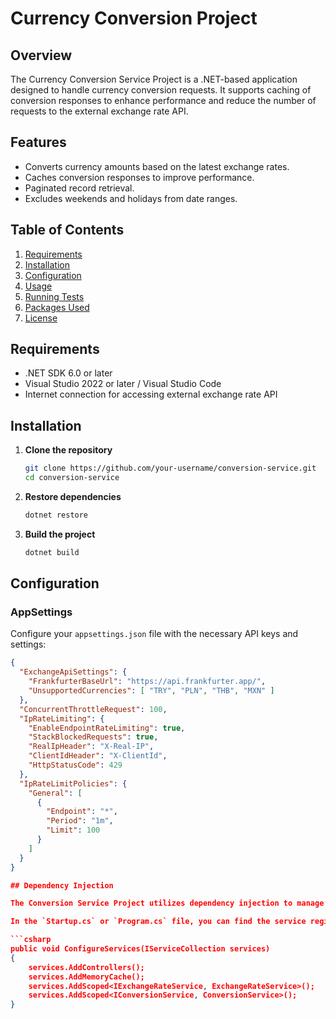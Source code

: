 # Currency Conversion Project

## Overview

The Currency Conversion Service Project is a .NET-based application designed to handle currency conversion requests. It supports caching of conversion responses to enhance performance and reduce the number of requests to the external exchange rate API.

## Features

- Converts currency amounts based on the latest exchange rates.
- Caches conversion responses to improve performance.
- Paginated record retrieval.
- Excludes weekends and holidays from date ranges.

## Table of Contents

1. [Requirements](#requirements)
2. [Installation](#installation)
3. [Configuration](#configuration)
4. [Usage](#usage)
5. [Running Tests](#running-tests)
6. [Packages Used](#packages-used)
7. [License](#license)

## Requirements

- .NET SDK 6.0 or later
- Visual Studio 2022 or later / Visual Studio Code
- Internet connection for accessing external exchange rate API

## Installation

1. **Clone the repository**

    ```sh
    git clone https://github.com/your-username/conversion-service.git
    cd conversion-service
    ```

2. **Restore dependencies**

    ```sh
    dotnet restore
    ```

3. **Build the project**

    ```sh
    dotnet build
    ```

## Configuration

### AppSettings

Configure your `appsettings.json` file with the necessary API keys and settings:

```json
{
  "ExchangeApiSettings": {
    "FrankfurterBaseUrl": "https://api.frankfurter.app/",
    "UnsupportedCurrencies": [ "TRY", "PLN", "THB", "MXN" ]
  },
  "ConcurrentThrottleRequest": 100,
  "IpRateLimiting": {
    "EnableEndpointRateLimiting": true,
    "StackBlockedRequests": true,
    "RealIpHeader": "X-Real-IP",
    "ClientIdHeader": "X-ClientId",
    "HttpStatusCode": 429
  },
  "IpRateLimitPolicies": {
    "General": [
      {
        "Endpoint": "*",
        "Period": "1m",
        "Limit": 100
      }
    ]
  }
}

## Dependency Injection

The Conversion Service Project utilizes dependency injection to manage the application's services and components. Dependency injection allows for loose coupling between classes, making the codebase more maintainable and testable.

In the `Startup.cs` or `Program.cs` file, you can find the service registration configuration. Here's how it's typically done:

```csharp
public void ConfigureServices(IServiceCollection services)
{
    services.AddControllers();
    services.AddMemoryCache();
    services.AddScoped<IExchangeRateService, ExchangeRateService>();
    services.AddScoped<IConversionService, ConversionService>();
}
